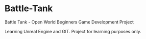 # Battle-Tank
Battle Tank - Open World Beginners Game Development Project

Learning Unreal Engine and GIT. Project for learning purposes only. 

